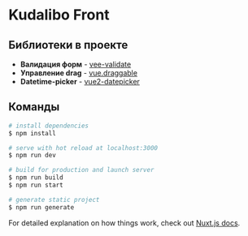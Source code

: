 # Kudalibo Front

## Библиотеки в проекте
- **Валидация форм** - [vee-validate](https://vee-validate.logaretm.com/v3)
- **Управление drag** - [vue.draggable](https://sortablejs.github.io/Vue.Draggable/)
- **Datetime-picker** - [vue2-datepicker](https://mengxiong10.github.io/vue2-datepicker/index.html)

## Команды

```bash
# install dependencies
$ npm install

# serve with hot reload at localhost:3000
$ npm run dev

# build for production and launch server
$ npm run build
$ npm run start

# generate static project
$ npm run generate
```

For detailed explanation on how things work, check out [Nuxt.js docs](https://nuxtjs.org).
